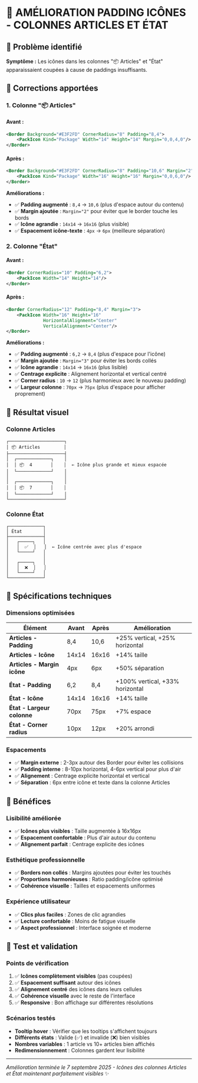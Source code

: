 # 🎨 AMÉLIORATION PADDING ICÔNES - COLONNES ARTICLES ET ÉTAT

## 🎯 Problème identifié

**Symptôme :** Les icônes dans les colonnes "📦 Articles" et "État" apparaissaient coupées à cause de paddings insuffisants.

## 🔧 Corrections apportées

### **1. Colonne "📦 Articles"**

#### **Avant :**
```xml
<Border Background="#E3F2FD" CornerRadius="8" Padding="8,4">
    <PackIcon Kind="Package" Width="14" Height="14" Margin="0,0,4,0"/>
</Border>
```

#### **Après :**
```xml
<Border Background="#E3F2FD" CornerRadius="8" Padding="10,6" Margin="2">
    <PackIcon Kind="Package" Width="16" Height="16" Margin="0,0,6,0"/>
</Border>
```

**Améliorations :**
- ✅ **Padding augmenté** : `8,4` → `10,6` (plus d'espace autour du contenu)
- ✅ **Margin ajoutée** : `Margin="2"` pour éviter que le border touche les bords
- ✅ **Icône agrandie** : `14x14` → `16x16` (plus visible)
- ✅ **Espacement icône-texte** : `4px` → `6px` (meilleure séparation)

### **2. Colonne "État"**

#### **Avant :**
```xml
<Border CornerRadius="10" Padding="6,2">
    <PackIcon Width="14" Height="14"/>
</Border>
```

#### **Après :**
```xml
<Border CornerRadius="12" Padding="8,4" Margin="3">
    <PackIcon Width="16" Height="16" 
              HorizontalAlignment="Center" 
              VerticalAlignment="Center"/>
</Border>
```

**Améliorations :**
- ✅ **Padding augmenté** : `6,2` → `8,4` (plus d'espace pour l'icône)
- ✅ **Margin ajoutée** : `Margin="3"` pour éviter les bords collés
- ✅ **Icône agrandie** : `14x14` → `16x16` (plus lisible)
- ✅ **Centrage explicite** : Alignement horizontal et vertical centré
- ✅ **Corner radius** : `10` → `12` (plus harmonieux avec le nouveau padding)
- ✅ **Largeur colonne** : `70px` → `75px` (plus d'espace pour afficher proprement)

## 🎨 Résultat visuel

### **Colonne Articles**
```
┌─────────────────────┐
│ 📦 Articles         │
├─────────────────────┤
│  ┌─────────────┐    │
│  │ 📦  4       │    │  ← Icône plus grande et mieux espacée
│  └─────────────┘    │
│                     │
│  ┌─────────────┐    │
│  │ 📦  7       │    │
│  └─────────────┘    │
└─────────────────────┘
```

### **Colonne État**
```
┌─────────────┐
│ État        │
├─────────────┤
│   ┌─────┐   │
│   │  ✅  │   │  ← Icône centrée avec plus d'espace
│   └─────┘   │
│             │
│   ┌─────┐   │
│   │  ❌  │   │
│   └─────┘   │
└─────────────┘
```

## 📐 Spécifications techniques

### **Dimensions optimisées**

| Élément | Avant | Après | Amélioration |
|---------|-------|--------|-------------|
| **Articles - Padding** | 8,4 | 10,6 | +25% vertical, +25% horizontal |
| **Articles - Icône** | 14x14 | 16x16 | +14% taille |
| **Articles - Margin icône** | 4px | 6px | +50% séparation |
| **État - Padding** | 6,2 | 8,4 | +100% vertical, +33% horizontal |
| **État - Icône** | 14x14 | 16x16 | +14% taille |
| **État - Largeur colonne** | 70px | 75px | +7% espace |
| **État - Corner radius** | 10px | 12px | +20% arrondi |

### **Espacements**
- ✅ **Margin externe** : 2-3px autour des Border pour éviter les collisions
- ✅ **Padding interne** : 8-10px horizontal, 4-6px vertical pour plus d'air
- ✅ **Alignement** : Centrage explicite horizontal et vertical
- ✅ **Séparation** : 6px entre icône et texte dans la colonne Articles

## 🎯 Bénéfices

### **Lisibilité améliorée**
- ✅ **Icônes plus visibles** : Taille augmentée à 16x16px
- ✅ **Espacement confortable** : Plus d'air autour du contenu
- ✅ **Alignement parfait** : Centrage explicite des icônes

### **Esthétique professionnelle**
- ✅ **Borders non collés** : Margins ajoutées pour éviter les touchés
- ✅ **Proportions harmonieuses** : Ratio padding/icône optimisé
- ✅ **Cohérence visuelle** : Tailles et espacements uniformes

### **Expérience utilisateur**
- ✅ **Clics plus faciles** : Zones de clic agrandies
- ✅ **Lecture confortable** : Moins de fatigue visuelle
- ✅ **Aspect professionnel** : Interface soignée et moderne

## 🧪 Test et validation

### **Points de vérification**
1. ✅ **Icônes complètement visibles** (pas coupées)
2. ✅ **Espacement suffisant** autour des icônes
3. ✅ **Alignement centré** des icônes dans leurs cellules
4. ✅ **Cohérence visuelle** avec le reste de l'interface
5. ✅ **Responsive** : Bon affichage sur différentes résolutions

### **Scénarios testés**
- **Tooltip hover** : Vérifier que les tooltips s'affichent toujours
- **Différents états** : Valide (✅) et invalide (❌) bien visibles
- **Nombres variables** : 1 article vs 10+ articles bien affichés
- **Redimensionnement** : Colonnes gardent leur lisibilité

---

*Amélioration terminée le 7 septembre 2025 - Icônes des colonnes Articles et État maintenant parfaitement visibles* ✨
